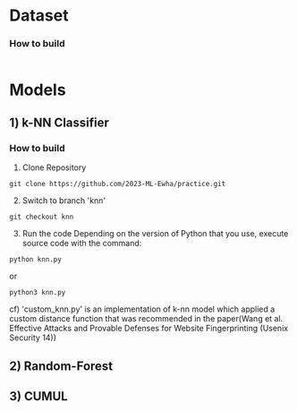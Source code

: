 # Dataset

### How to build
~~~
~~~



# Models
## 1) k-NN Classifier
### How to build
1. Clone Repository
~~~
git clone https://github.com/2023-ML-Ewha/practice.git
~~~

2. Switch to branch 'knn'
~~~
git checkout knn
~~~

3. Run the code
Depending on the version of Python that you use, execute source code with the command:
~~~
python knn.py
~~~

or

~~~
python3 knn.py
~~~

cf) 'custom_knn.py' is an implementation of k-nn model which applied a custom distance function that was recommended in the paper(Wang et al. Effective Attacks and Provable Defenses for Website Fingerprinting (Usenix Security 14))


## 2) Random-Forest



## 3) CUMUL
